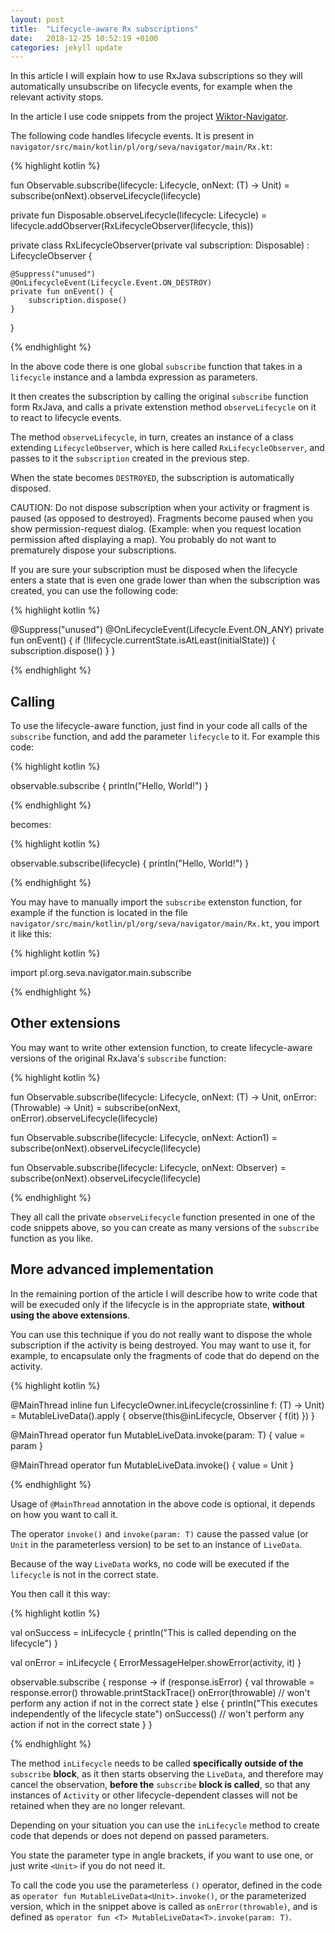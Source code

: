 ```yaml
---
layout: post
title:  "Lifecycle-aware Rx subscriptions"
date:   2018-12-25 10:52:19 +0100
categories: jekyll update
---
```

In this article I will explain how to use RxJava subscriptions so they will automatically unsubscribe on lifecycle events, for example when the relevant activity stops.

In the article I use code snippets from the project [Wiktor-Navigator][navigator].

The following code handles lifecycle events. It is present in `navigator/src/main/kotlin/pl/org/seva/navigator/main/Rx.kt`:



{% highlight kotlin %}

fun <T> Observable<T>.subscribe(lifecycle: Lifecycle, onNext: (T) -> Unit) =
        subscribe(onNext).observeLifecycle(lifecycle)

private fun Disposable.observeLifecycle(lifecycle: Lifecycle) =
        lifecycle.addObserver(RxLifecycleObserver(lifecycle, this))

private class RxLifecycleObserver(private val subscription: Disposable) : LifecycleObserver {

    @Suppress("unused")
    @OnLifecycleEvent(Lifecycle.Event.ON_DESTROY)
    private fun onEvent() {
        subscription.dispose()
    }
}

{% endhighlight %}

In the above code there is one global `subscribe` function that takes in a `lifecycle` instance and a lambda expression as parameters.

It then creates the subscription by calling the original `subscribe` function form RxJava, and calls a private extenstion method `observeLifecycle` on it to react to lifecycle events.

The method `observeLifecycle`, in turn, creates an instance of a class extending `LifecycleObserver`, which is here called `RxLifecycleObserver`, and passes to it the `subscription` created in the previous step.

When the state becomes `DESTROYED`, the subscription is automatically disposed.

CAUTION: Do not dispose subscription when your activity or fragment is paused (as opposed to destroyed). Fragments become paused when you show permission-request dialog. (Example: when you request location permission afted displaying a map). You probably do not want to prematurely dispose your subscriptions.

If you are sure your subscription must be disposed when the lifecycle enters a state that is even one grade lower than when the subscription was created, you can use the following code:

{% highlight kotlin %}

@Suppress("unused")
@OnLifecycleEvent(Lifecycle.Event.ON_ANY)
private fun onEvent() {
    if (!lifecycle.currentState.isAtLeast(initialState)) {
        subscription.dispose()
    }
}

{% endhighlight %}

## Calling

To use the lifecycle-aware function, just find in your code all calls of the `subscribe` function, and add the parameter `lifecycle` to it. For example this code:

{% highlight kotlin %}

observable.subscribe {
    println("Hello, World!")
}

{% endhighlight %}

becomes:

{% highlight kotlin %}

observable.subscribe(lifecycle) {
    println("Hello, World!")
}

{% endhighlight %}

You may have to manually import the `subscribe` extenston function, for example if the function is located in the file `navigator/src/main/kotlin/pl/org/seva/navigator/main/Rx.kt`, you import it like this:

{% highlight kotlin %}

import pl.org.seva.navigator.main.subscribe

{% endhighlight %}

## Other extensions

You may want to write other extension function, to create lifecycle-aware versions of the original RxJava's `subscribe` function:

{% highlight kotlin %}

fun <T> Observable<T>.subscribe(lifecycle: Lifecycle, onNext: (T) -> Unit, onError: (Throwable) -> Unit) =
        subscribe(onNext, onError).observeLifecycle(lifecycle)

fun <T> Observable<T>.subscribe(lifecycle: Lifecycle, onNext: Action1<in T>) =
        subscribe(onNext).observeLifecycle(lifecycle)

fun <T> Observable<T>.subscribe(lifecycle: Lifecycle, onNext: Observer<in T>) =
        subscribe(onNext).observeLifecycle(lifecycle)

{% endhighlight %}

They all call the private `observeLifecycle` function presented in one of the code snippets above, so you can create as many versions of the `subscribe` function as you like.

## More advanced implementation

In the remaining portion of the article I will describe how to write code that will be execuded only if the lifecycle is in the appropriate state, **without using the above extensions**.

You can use this technique if you do not really want to dispose the whole subscription if the activity is being destroyed. You may want to use it, for example, to encapsulate only the fragments of code that do depend on the activity.

{% highlight kotlin %}

@MainThread
inline fun <reified T> LifecycleOwner.inLifecycle(crossinline f: (T) -> Unit) =
    MutableLiveData<T>().apply {
        observe(this@inLifecycle, Observer<T>  { f(it) })
    }

@MainThread
operator fun <T> MutableLiveData<T>.invoke(param: T) {
    value = param
}

@MainThread
operator fun MutableLiveData<Unit>.invoke() {
    value = Unit
}

{% endhighlight %}

Usage of `@MainThread` annotation in the above code is optional, it depends on how you want to call it.

The operator `invoke()` and `invoke(param: T)` cause the passed value (or `Unit` in the parameterless version) to be set to an instance of `LiveData`.

Because of the way `LiveData` works, no code will be executed if the `lifecycle` is not in the correct state.

You then call it this way:

{% highlight kotlin %}

val onSuccess = inLifecycle<Unit> {
    	println("This is called depending on the lifecycle")
}

val onError = inLifecycle<Throwable> {
	ErrorMessageHelper.showError(activity, it)
}

observable.subscribe { response ->
	if (response.isError) {
		val throwable = response.error()
		throwable.printStackTrace()
        	onError(throwable)  // won't perform any action if not in the correct state
        }
        else {
		println("This executes independently of the lifecycle state")
		onSuccess()  // won't perform any action if not in the correct state
	}
}

{% endhighlight %}

The method `inLifecycle` needs to be called **specifically outside of the** `subscribe` **block**, as it then starts observing the `LiveData`, and therefore may cancel the observation, **before the** `subscribe` **block is called**, so that any instances of `Activity` or other lifecycle-dependent classes will not be retained when they are no longer relevant.

Depending on your situation you can use the `inLifecycle` method to create code that depends or does not depend on passed parameters.

You state the parameter type in angle brackets, if you want to use one, or just write `<Unit>` if you do not need it.

To call the code you use the parameterless `()` operator, defined in the code as `operator fun MutableLiveData<Unit>.invoke()`, or the parameterized version, which in the snippet above is called as `onError(throwable)`, and is defined as `operator fun <T> MutableLiveData<T>.invoke(param: T)`.


[navigator]: https://github.com/syrop/Wiktor-Navigator

